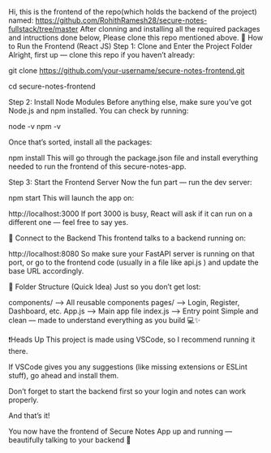 Hi, this is the frontend of the repo(which holds the backend of the project) named: https://github.com/RohithRamesh28/secure-notes-fullstack/tree/master After clonning and installing all the required packages and intructions done below, Please clone this repo mentioned above.
🎨 How to Run the Frontend (React JS)
Step 1: Clone and Enter the Project Folder
Alright, first up — clone this repo if you haven’t already:

git clone https://github.com/your-username/secure-notes-frontend.git

cd secure-notes-frontend

Step 2: Install Node Modules
Before anything else, make sure you’ve got Node.js and npm installed.
You can check by running:

node -v
npm -v

Once that’s sorted, install all the packages:

npm install
This will go through the package.json file and install everything needed to run the frontend of this secure-notes-app.

Step 3: Start the Frontend Server
Now the fun part — run the dev server:

npm start
This will launch the app on:

http://localhost:3000
If port 3000 is busy, React will ask if it can run on a different one — feel free to say yes.

🧠 Connect to the Backend
This frontend talks to a backend running on:


http://localhost:8080
So make sure your FastAPI server is running on that port, or go to the frontend code (usually in a file like api.js ) and update the base URL accordingly.

📁 Folder Structure (Quick Idea)
Just so you don’t get lost:

components/        --> All reusable components
pages/             --> Login, Register, Dashboard, etc.
App.js             --> Main app file
index.js           --> Entry point
Simple and clean — made to understand everything as you build 💻✨

❗Heads Up
This project is made using VSCode, so I recommend running it there.

If VSCode gives you any suggestions (like missing extensions or ESLint stuff), go ahead and install them.

Don’t forget to start the backend first so your login and notes can work properly.

And that’s it!

You now have the frontend of Secure Notes App up and running — beautifully talking to your backend 🚀
